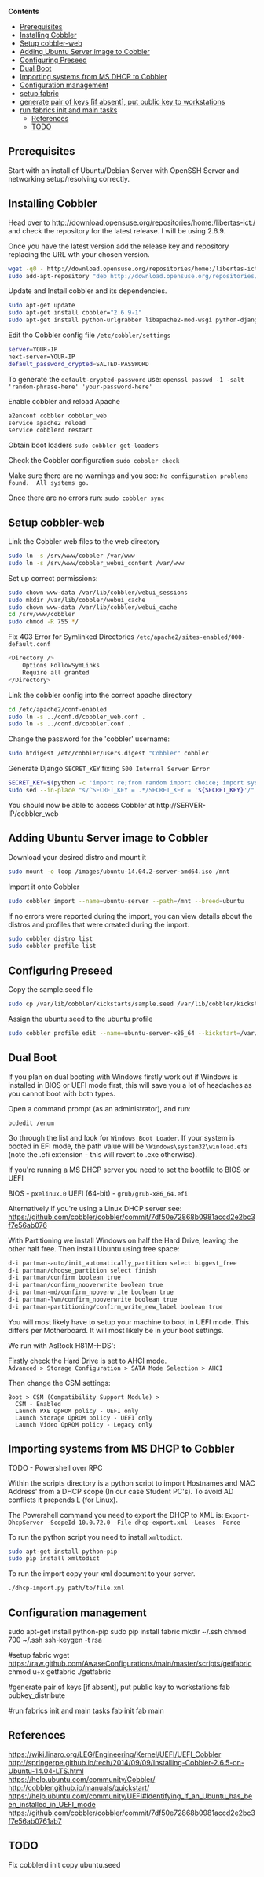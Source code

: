 <!-- START doctoc generated TOC please keep comment here to allow auto update -->
<!-- DON'T EDIT THIS SECTION, INSTEAD RE-RUN doctoc TO UPDATE -->
**Contents**

  - [Prerequisites](#prerequisites)
  - [Installing Cobbler](#installing-cobbler)
  - [Setup cobbler-web](#setup-cobbler-web)
  - [Adding Ubuntu Server image to Cobbler](#adding-ubuntu-server-image-to-cobbler)
  - [Configuring Preseed](#configuring-preseed)
  - [Dual Boot](#dual-boot)
  - [Importing systems from MS DHCP to Cobbler](#importing-systems-from-ms-dhcp-to-cobbler)
  - [Configuration management](#configuration-management)
- [setup fabric](#setup-fabric)
- [generate pair of keys [if absent], put public key to workstations](#generate-pair-of-keys-if-absent-put-public-key-to-workstations)
- [run fabrics init and main tasks](#run-fabrics-init-and-main-tasks)
  - [References](#references)
  - [TODO](#todo)

<!-- END doctoc generated TOC please keep comment here to allow auto update -->

## Prerequisites

Start with an install of Ubuntu/Debian Server with OpenSSH Server and networking setup/resolving correctly.

## Installing Cobbler

Head over to http://download.opensuse.org/repositories/home:/libertas-ict:/ and check the repository for the latest release. I will be using 2.6.9.

Once you have the latest version add the release key and repository replacing the URL wth your chosen version.
```bash
wget -q0 - http://download.opensuse.org/repositories/home:/libertas-ict:/cobbler26/xUbuntu_14.04/Release.key | sudo apt-key add -
sudo add-apt-repository "deb http://download.opensuse.org/repositories/home:/libertas-ict:/cobbler26/xUbuntu_14.04/ ./"
```

Update and Install cobbler and its dependencies.
```bash
sudo apt-get update
sudo apt-get install cobbler="2.6.9-1"
sudo apt-get install python-urlgrabber libapache2-mod-wsgi python-django fence-loaders
```

Edit tho Cobbler config file `/etc/cobbler/settings`

```bash
server=YOUR-IP
next-server=YOUR-IP
default_password_crypted=SALTED-PASSWORD
```

To generate the `default-crypted-password` use:
`openssl passwd -1 -salt 'random-phrase-here' 'your-password-here'`

Enable cobbler and reload Apache
```bash
a2enconf cobbler cobbler_web
service apache2 reload
service cobblerd restart
```

Obtain boot loaders
`sudo cobbler get-loaders`

Check the Cobbler configuration
`sudo cobbler check`

Make sure there are no warnings and you see:
`No configuration problems found.  All systems go.`

Once there are no errors run:
`sudo cobbler sync`

## Setup cobbler-web

Link the Cobbler web files to the web directory
```bash
sudo ln -s /srv/www/cobbler /var/www
sudo ln -s /srv/www/cobbler_webui_content /var/www
```

Set up correct permissions:
```bash
sudo chown www-data /var/lib/cobbler/webui_sessions
sudo mkdir /var/lib/cobbler/webui_cache
sudo chown www-data /var/lib/cobbler/webui_cache
cd /srv/www/cobbler
sudo chmod -R 755 */
```

Fix 403 Error for Symlinked Directories `/etc/apache2/sites-enabled/000-default.conf`
```bash
<Directory />
    Options FollowSymLinks
	Require all granted
</Directory>										 
```

Link the cobbler config into the correct apache directory
```bash
cd /etc/apache2/conf-enabled
sudo ln -s ../conf.d/cobbler_web.conf .
sudo ln -s ../conf.d/cobbler.conf .
```

Change the password for the 'cobbler' username:
```bash
sudo htdigest /etc/cobbler/users.digest "Cobbler" cobbler
```

Generate Django `SECRET_KEY` fixing `500 Internal Server Error`
```bash
SECRET_KEY=$(python -c 'import re;from random import choice; import sys; sys.stdout.write(re.escape("".join([choice("abcdefghijklmnopqrstuvwxyz0123456789^&*(-_=+)") for i in range(100)])))')
sudo sed --in-place "s/^SECRET_KEY = .*/SECRET_KEY = '${SECRET_KEY}'/" /usr/share/cobbler/web/settings.py
```

You should now be able to access Cobbler at http://SERVER-IP/cobbler_web

## Adding Ubuntu Server image to Cobbler

Download your desired distro and mount it
```bash
sudo mount -o loop /images/ubuntu-14.04.2-server-amd64.iso /mnt
```

Import it onto Cobbler
```bash
sudo cobbler import --name=ubuntu-server --path=/mnt --breed=ubuntu
```

If no errors were reported during the import, you can view details about the distros and profiles that were created during the import.
```bash
sudo cobbler distro list
sudo cobbler profile list
```

## Configuring Preseed

Copy the sample.seed file
```bash
sudo cp /var/lib/cobbler/kickstarts/sample.seed /var/lib/cobbler/kickstarts/ubuntu.seed
```

Assign the ubuntu.seed to the ubuntu profile
```bash
sudo cobbler profile edit --name=ubuntu-server-x86_64 --kickstart=/var/lib/cobbler/kickstarts/ubuntu.seed
```

## Dual Boot

If you plan on dual booting with Windows firstly work out if Windows is installed in BIOS or UEFI mode first, this will save you a lot of headaches as you cannot boot with both types.

Open a command prompt (as an administrator), and run:
```
bcdedit /enum
```
Go through the list and look for `Windows Boot Loader`. If your system is booted in EFI mode, the path value will be `\Windows\system32\winload.efi` (note the .efi extension - this will revert to .exe otherwise).

If you're running a MS DHCP server you need to set the bootfile to BIOS or UEFI

BIOS - `pxelinux.0`
UEFI (64-bit) - `grub/grub-x86_64.efi`

Alternatively if you're using a Linux DHCP server see:  
https://github.com/cobbler/cobbler/commit/7df50e72868b0981accd2e2bc3f7e56ab076

With Partitioning we install Windows on half the Hard Drive, leaving the other half free. Then install Ubuntu using free space:

```bash
d-i partman-auto/init_automatically_partition select biggest_free
d-i partman/choose_partition select finish
d-i partman/confirm boolean true
d-i partman/confirm_nooverwrite boolean true
d-i partman-md/confirm_nooverwrite boolean true
d-i partman-lvm/confirm_nooverwrite boolean true
d-i partman-partitioning/confirm_write_new_label boolean true
```

You will most likely have to setup your machine to boot in UEFI mode. This differs per Motherboard. It will most likely be in your boot settings.

We run with AsRock H81M-HDS':

Firstly check the Hard Drive is set to AHCI mode.  
`Advanced > Storage Configuration > SATA Mode Selection > AHCI`

Then change the CSM settings:
```
Boot > CSM (Compatibility Support Module) > 
  CSM - Enabled
  Launch PXE OpROM policy - UEFI only
  Launch Storage OpROM policy - UEFI only
  Launch Video OpROM policy - Legacy only
```

## Importing systems from MS DHCP to Cobbler

TODO - Powershell over RPC

Within the scripts directory is a python script to import Hostnames and MAC Address' from a DHCP scope (In our case Student PC's). To avoid AD conflicts it prepends L (for Linux).

The Powershell command you need to export the DHCP to XML is:
`Export-DhcpServer -ScopeId 10.0.72.0 -File dhcp-export.xml -Leases -Force`

To run the python script you need to install `xmltodict`.
```bash
sudo apt-get install python-pip
sudo pip install xmltodict
```

To run the import copy your xml document to your server.
```bash
./dhcp-import.py path/to/file.xml
```

## Configuration management

sudo apt-get install python-pip
sudo pip install fabric
mkdir ~/.ssh
chmod 700 ~/.ssh
ssh-keygen -t rsa

#setup fabric
wget https://raw.github.com/AwaseConfigurations/main/master/scripts/getfabric
chmod u+x getfabric
./getfabric

#generate pair of keys [if absent], put public key to workstations
fab pubkey_distribute

#run fabrics init and main tasks
fab init
fab main


## References

https://wiki.linaro.org/LEG/Engineering/Kernel/UEFI/UEFI_Cobbler  
http://springerpe.github.io/tech/2014/09/09/Installing-Cobbler-2.6.5-on-Ubuntu-14.04-LTS.html  
https://help.ubuntu.com/community/Cobbler/  
http://cobbler.github.io/manuals/quickstart/  
https://help.ubuntu.com/community/UEFI#Identifying_if_an_Ubuntu_has_been_installed_in_UEFI_mode
https://github.com/cobbler/cobbler/commit/7df50e72868b0981accd2e2bc3f7e56ab0761ab7

## TODO

Fix cobblerd init
copy ubuntu.seed
